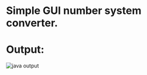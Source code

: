 # Simple GUI number system converter.

# Output:
![java output](https://github.com/Alden-Crist/Number-System-Converter/assets/147938258/bd83807e-820b-4382-b9bb-9138db165abf)
